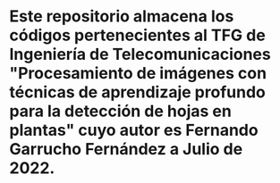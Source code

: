 # Este repositorio almacena los códigos pertenecientes al TFG de Ingeniería de Telecomunicaciones "Procesamiento de imágenes con técnicas de aprendizaje profundo para la detección de hojas en plantas" cuyo autor es Fernando Garrucho Fernández a Julio de 2022.

